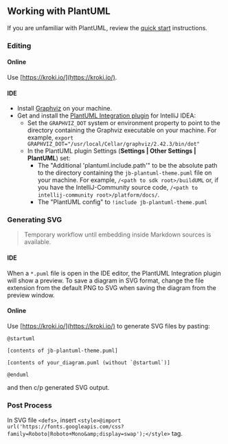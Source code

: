 ## Working with PlantUML

If you are unfamiliar with PlantUML, review the [quick start](https://plantuml.com/starting) instructions.

### Editing

#### Online

Use [https://kroki.io/](https://kroki.io/).

#### IDE

* Install [Graphviz](https://plantuml.com/graphviz-dot) on your machine.
* Get and install the [PlantUML Integration plugin](https://plugins.jetbrains.com/plugin/7017-plantuml-integration) for IntelliJ IDEA:
    * Set the `GRAPHVIZ_DOT` system or environment property to point to the directory containing the Graphviz executable on your machine.
      For example, `export GRAPHVIZ_DOT="/usr/local/Cellar/graphviz/2.42.3/bin/dot"`
    * In the PlantUML plugin Settings (**Settings \| Other Settings \| PlantUML**) set:
        * The "Additional 'plantuml.include.path'" to be the absolute path to the directory containing the `jb-plantuml-theme.puml` file on your machine.
          For example, `/<path to sdk root>/buildUML` or, if you have the IntelliJ-Community source code, `/<path to intellij-community root>/platform/docs/`.
        * The "PlantUML config" to `!include jb-plantuml-theme.puml`

### Generating SVG

> Temporary workflow until embedding inside Markdown sources is available.

#### IDE

When a `*.puml` file is open in the IDE editor, the PlantUML Integration plugin will show a preview.
To save a diagram in SVG format, change the file extension from the default PNG to SVG when saving the diagram from the preview window.

#### Online

Use [https://kroki.io/](https://kroki.io/) to generate SVG files by pasting:

```
@startuml

[contents of jb-plantuml-theme.puml]

[contents of your_diagram.puml (without `@startuml`)]

@enduml
```

and then c/p generated SVG output.

### Post Process

In SVG file `<defs>`, insert `<style>@import url('https://fonts.googleapis.com/css?family=Roboto|Roboto+Mono&amp;display=swap');</style>` tag.
